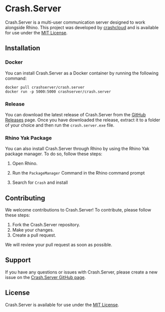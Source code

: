 # Crash.Server

Crash.Server is a multi-user communication server designed to work alongside Rhino. This project was developed by [crashcloud](https://github.com/crashcloud) and is available for use under the [MIT License](https://github.com/crashcloud/Crash.Server/blob/main/LICENSE.md).

## Installation

### Docker

You can install Crash.Server as a Docker container by running the following command:

```
docker pull crashserver/crash.server
docker run -p 5000:5000 crashserver/crash.server
```

### Release

You can download the latest release of Crash.Server from the [GitHub Releases](https://github.com/crashcloud/Crash.Server/releases) page. Once you have downloaded the release, extract it to a folder of your choice and then run the `crash.server.exe` file.

### Rhino Yak Package

You can also install Crash.Server through Rhino by using the Rhino Yak package manager. To do so, follow these steps:

1. Open Rhino.

2. Run the `PackageManager` Command in the Rhino command prompt
3. Search for `Crash` and install


## Contributing

We welcome contributions to Crash.Server! To contribute, please follow these steps:

1. Fork the Crash.Server repository.
2. Make your changes.
3. Create a pull request.

We will review your pull request as soon as possible.

## Support

If you have any questions or issues with Crash.Server, please create a new issue on the [Crash.Server GitHub page](https://github.com/crashcloud/Crash.Server/issues).

## License

Crash.Server is available for use under the [MIT License](https://github.com/crashcloud/Crash.Server/blob/main/LICENSE).